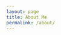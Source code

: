 ```yaml
---
layout: page
title: About Me
permalink: /about/
---
```


<script type="text/javascript">
window.location.href = "{{ site.url | append: site.resume_url}}"
</script>

